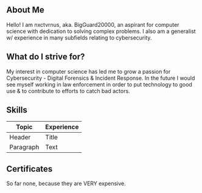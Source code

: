 ## About Me

Hello! I am nxctvrnus, aka. BigGuard20000, an aspirant for computer science with dedication to solving complex problems. I also am a generalist w/ experience in many subfields relating to cybersecurity.

## What do I strive for?

My interest in computer science has led me to grow a passion for Cybersecurity - Digital Forensics & Incident Response. In the future I would see myself working in law enforcement in order to put technology to good use & to contribute to efforts to catch bad actors.

## Skills
| Topic      | Experience |
| ----------- | ----------- |
| Header      | Title       |
| Paragraph   | Text        |

## Certificates
So far none, because they are VERY expensive.
